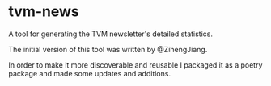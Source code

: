 # tvm-news

A tool for generating the TVM newsletter's detailed statistics.

The initial version of this tool was written by @ZihengJiang.

In order to make it more discoverable and reusable I packaged it
as a poetry package and made some updates and additions.
